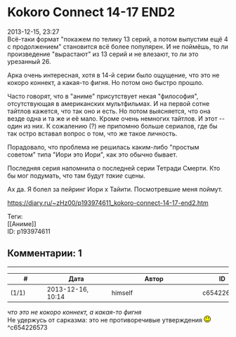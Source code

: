 Kokoro Connect 14-17 END2
=========================

  
2013-12-15, 23:27  
 Всё-таки формат "покажем по телику 13 серий, а потом выпустим ещё 4 с продолжением" становится всё более популярен. И не поймёшь, то ли произведение "вырастают" из 13 серий и не влезают, то ли это урезанный 26.   
   
 Арка очень интересная, хотя в 14-й серии было ощущение, что это не кокоро коннект, а какая-то фигня. Но потом оно быстро прошло.   
   
 Часто говорят, что в "аниме" присутствует некая "философия", отсутствующая в американских мультфильмах. И на первой сотне тайтлов кажется, что так оно и есть. Но потом выясняется, что она везде одна и та же и её мало. Кроме очень немногих тайтлов. И этот -- один из них. К сожалению (?) не припомню больше сериалов, где бы так остро вставал вопрос о том, что же такое личность.   
   
 Порадовало, что проблема не решилась каким-либо "простым советом" типа "Иори это Иори", как это обычно бывает.   
   
 Последняя серия напомнила о последней серии Тетради Смерти. Кто бы мог подумать, что там будут  *такие*  сцены.   
   
 Ах да. Я болел за пейринг Иори х Тайити. Посмотревшие меня поймут.   
  
<https://diary.ru/~zHz00/p193974611_kokoro-connect-14-17-end2.htm>  
  
Теги:  
[[Аниме]]  
ID: p193974611  


Комментарии: 1
--------------

  


---



|         #         |              Дата              |                     Автор                     |           ID           |
| --- | --- | --- | --- |
| (1/1) | 2013-12-16, 10:14 | himself | c654226573 |

  
  *что это не кокоро коннект, а какая-то фигня*    
 Не удержусь от сарказма: это не противоречивые утверждения ![:)](pics/3.gif)   
 ^c654226573